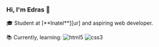 ### Hi, I'm Edras 👋
<p> 🎓 Student at [**Inatel**][ur] and aspiring web developer.</p>
<p> 📚 Currently, learning:
  <img alt="html5" src="https://img.shields.io/badge/HTML5-E34F26?style=for-the-badge&logo=html5&logoColor=white"/>
  <img alt="css3" src="https://img.shields.io/badge/CSS3-1572B6?style=for-the-badge&logo=css3&logoColor=white"/>
</p>

[ur]: https://inatel.br/
